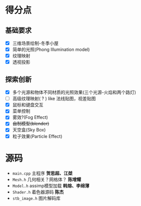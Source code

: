 # 得分点

## 基础要求

- [x] 三维场景绘制-冬季小屋
- [x] 简单的光照(Phong Illumination model)
- [x] 纹理映射
- [x] 透视投影

## 探索创新

- [x] 多个光源和物体不同材质的光照效果(三个光源-火焰和两个路灯)
- [ ] 高级纹理映射( ? ) like 法线贴图，视差贴图
- [x] 鼠标和键盘交互
- [x] 菜单控制
- [x] 雾效?(Fog Effect)
- [x] ~~自制模型(blender)~~
- [x] 天空盒(Sky Box)
- [x] 粒子效果(Particle Effect)

# 源码

- `main.cpp`
  主程序
  **贺思超、江桀**
- `Mesh.h`
  几何相关？网格体？
  **陈增耀**
- `Model.h`
  assimp模型加载
  **韩熔、李绵薄**
- `Shader.h`
  着色器源码
  **陈杰**
- `stb_image.h`
  图片解码库
